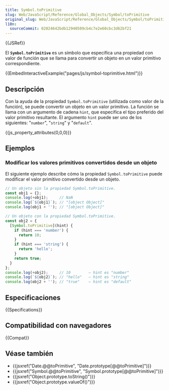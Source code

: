 ```yaml
---
title: Symbol.toPrimitive
slug: Web/JavaScript/Reference/Global_Objects/Symbol/toPrimitive
original_slug: Web/JavaScript/Reference/Global_Objects/Symbol/toPrimitive
l10n:
  sourceCommit: 02024642bdb12940509cb4c7e2e60cbc3d62bf21
---
```


{{JSRef}}

El **`Symbol.toPrimitive`** es un símbolo que especifica una propiedad con valor de función que se llama para convertir un objeto en un valor primitivo correspondiente.

{{EmbedInteractiveExample("pages/js/symbol-toprimitive.html")}}

## Descripción

Con la ayuda de la propiedad `Symbol.toPrimitive` (utilizada como valor de la función), se puede convertir un objeto en un valor primitivo. La función se llama con un argumento de cadena `hint`, que especifica el tipo preferido del valor primitivo resultante. El argumento `hint` puede ser uno de los siguientes: "`number`", "`string`" y "`default`".

{{js_property_attributes(0,0,0)}}

## Ejemplos

### Modificar los valores primitivos convertidos desde un objeto

El siguiente ejemplo describe cómo la propiedad `Symbol.toPrimitive` puede modificar el valor primitivo convertido desde un objeto.

```js
// Un objeto sin la propiedad Symbol.toPrimitive.
const obj1 = {};
console.log(+obj1);     // NaN
console.log(`${obj1}`); // "[object Object]"
console.log(obj1 + ''); // "[object Object]"

// Un objeto con la propiedad Symbol.toPrimitive.
const obj2 = {
  [Symbol.toPrimitive](hint) {
    if (hint === 'number') {
      return 10;
    }
    if (hint === 'string') {
      return 'hello';
    }
    return true;
  }
};
console.log(+obj2);     // 10        — hint es "number"
console.log(`${obj2}`); // "hello"   — hint es "string"
console.log(obj2 + ''); // "true"    — hint es "default"
```

## Especificaciones

{{Specifications}}

## Compatibilidad con navegadores

{{Compat}}

## Véase también

- {{jsxref("Date.@@toPrimitive", "Date.prototype[@@toPrimitive]")}}
- {{jsxref("Symbol.@@toPrimitive", "Symbol.prototype[@@toPrimitive]")}}
- {{jsxref("Object.prototype.toString()")}}
- {{jsxref("Object.prototype.valueOf()")}}
